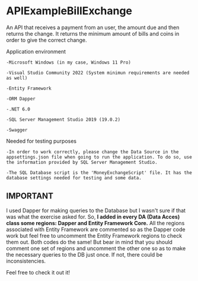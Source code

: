 # APIExampleBillExchange
An API that receives a payment from an user, the amount due and then returns the change. It returns the minimum amount of bills and coins in order to give the correct change.

Application environment
```
-Microsoft Windows (in my case, Windows 11 Pro)

-Visual Studio Community 2022 (System minimun requirements are needed as well)

-Entity Framework
  
-ORM Dapper

-.NET 6.0

-SQL Server Management Studio 2019 (19.0.2)

-Swagger
```

Needed for testing purposes

```
-In order to work correctly, please change the Data Source in the appsettings.json file when going to run the application. To do so, use the information provided by SQL Server Management Studio.

-The SQL Database script is the 'MoneyExchangeScript' file. It has the database settings needed for testing and some data.
```

## IMPORTANT
I used Dapper for making queries to the Database but I wasn't sure if that was what the exercise asked for. So, **I added in every DA (Data Acces) class some regions: Dapper and Entity Framework Core.** All the regions associated with Entity Framework are commented so as the Dapper code work but feel free to uncomment the Entity Framework regions to check them out. Both codes do the same! But bear in mind that you should comment one set of regions and uncomment the other one so as to make the necessary queries to the DB just once. If not, there could be inconsistencies.



Feel free to check it out it!
